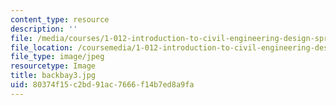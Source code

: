 ```yaml
---
content_type: resource
description: ''
file: /media/courses/1-012-introduction-to-civil-engineering-design-spring-2002/80374f15c2bd91ac7666f14b7ed8a9fa_backbay3.jpg
file_location: /coursemedia/1-012-introduction-to-civil-engineering-design-spring-2002/80374f15c2bd91ac7666f14b7ed8a9fa_backbay3.jpg
file_type: image/jpeg
resourcetype: Image
title: backbay3.jpg
uid: 80374f15-c2bd-91ac-7666-f14b7ed8a9fa
---
```

